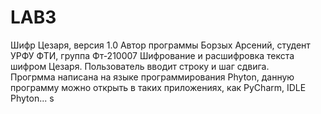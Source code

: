 # LAB3
Шифр Цезаря, версия 1.0
Автор программы Борзых Арсений, студент УРФУ ФТИ, группа Фт-210007
Шифрование и расшифровка текста шифром Цезаря. Пользователь вводит строку и шаг сдвига.  
Прогрмма написана на языке программирования Phyton, данную программу можно открыть в таких приложениях, как PyCharm, IDLE Phyton...
s
